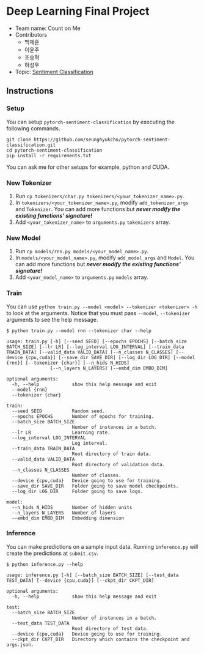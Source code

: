 # Deep Learning Final Project

- Team name: Count on Me
- Contributors
    - 백제훈
    - 이윤주
    - 조승혁
    - 허성우
- Topic: [Sentiment Classification](https://www.kaggle.com/c/sentence-classification/overview)

## Instructions
### Setup
You can setup `pytorch-sentiment-classification` by executing the following commands.
```
git clone https://github.com/seunghyukcho/pytorch-sentiment-classification.git
cd pytorch-sentiment-classification
pip install -r requirements.txt
```

You can ask me for other setups for example, python and CUDA.

### New Tokenizer
1. Run `cp tokenizers/char.py tokenizers/<your_tokenizer_name>.py`.
2. In `tokenizers/<your_tokenizer_name>.py`, modify `add_tokenizer_args` and `Tokenizer`. You can add more functions but ***never modify the existing functions' signature!***
3. Add `<your_tokenizer_name>` to `arguments.py` `tokenizers` array.

### New Model
1. Run `cp models/rnn.py models/<your_model_name>.py`.
2. In `models/<your_model_name>.py`, modify `add_model_args` and `Model`. You can add more functions but ***never modify the existing functions' signature!***
3. Add `<your_model_name>` to `arguments.py` `models` array.

### Train
You can use `python train.py --model <model> --tokenizer <tokenizer> -h` to look at the arguments.
Notice that you must pass `--model`, `--tokenizer` arguments to see the help message.

```
$ python train.py --model rnn --tokenizer char --help

usage: train.py [-h] [--seed SEED] [--epochs EPOCHS] [--batch_size BATCH_SIZE] [--lr LR] [--log_interval LOG_INTERVAL] [--train_data TRAIN_DATA] [--valid_data VALID_DATA] [--n_classes N_CLASSES] [--device {cpu,cuda}] [--save_dir SAVE_DIR] [--log_dir LOG_DIR] [--model {rnn}] [--tokenizer {char}] [--n_hids N_HIDS]
                [--n_layers N_LAYERS] [--embd_dim EMBD_DIM]

optional arguments:
  -h, --help            show this help message and exit
  --model {rnn}
  --tokenizer {char}

train:
  --seed SEED           Random seed.
  --epochs EPOCHS       Number of epochs for training.
  --batch_size BATCH_SIZE
                        Number of instances in a batch.
  --lr LR               Learning rate.
  --log_interval LOG_INTERVAL
                        Log interval.
  --train_data TRAIN_DATA
                        Root directory of train data.
  --valid_data VALID_DATA
                        Root directory of validation data.
  --n_classes N_CLASSES
                        Number of classes.
  --device {cpu,cuda}   Device going to use for training.
  --save_dir SAVE_DIR   Folder going to save model checkpoints.
  --log_dir LOG_DIR     Folder going to save logs.

model:
  --n_hids N_HIDS       Number of hidden units
  --n_layers N_LAYERS   Number of layers
  --embd_dim EMBD_DIM   Embedding dimension
```

### Inference 
You can make predictions on a sample input data.
Running `inference.py` will create the predictions at `submit.csv`.

```
$ python inference.py --help

usage: inference.py [-h] [--batch_size BATCH_SIZE] [--test_data TEST_DATA] [--device {cpu,cuda}] [--ckpt_dir CKPT_DIR]

optional arguments:
  -h, --help            show this help message and exit

test:
  --batch_size BATCH_SIZE
                        Number of instances in a batch.
  --test_data TEST_DATA
                        Root directory of test data.
  --device {cpu,cuda}   Device going to use for training.
  --ckpt_dir CKPT_DIR   Directory which contains the checkpoint and args.json.
```

